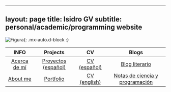 
---
layout: page
title: Isidro GV
subtitle: personal/academic/programming website
---
	
![Figura](https://igomezv.github.io/assets/img/collage1.png){: .mx-auto.d-block :}
		
|INFO|Projects|CV|Blogs|
|:----:|:----:|:----:|:----:|
|[Acerca de mí](acercade.md)|[Proyectos (español)](portafolio.md)|[CV (español)](https://www.dropbox.com/s/r547bg8s309xulh/CV_esp.pdf?dl=0)|[Blog literario](www.neorelativista.blogspot.com)|
|[About me](aboutme.md)|[Portfolio](portfolio.md)|[CV (english)](https://www.dropbox.com/s/04ohkaum3mt2di9/CV_eng.pdf?dl=0)|[Notas de ciencia y programación](posts.md)|                               				
						
 							
 								
									
                                				
						
 							
 								
									
                                				
						
 							
 								
									
                                				
						
 							
 								
									
                                				
						
 							
 								
									
                                				                      
 

 

 

 
 
 


  
 

 
 
 


 

 
									
						
 							
 								
									
                                				
